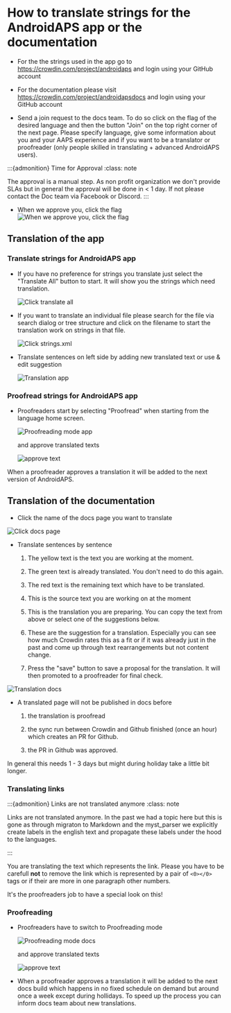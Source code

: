 # How to translate strings for the AndroidAPS app or the documentation

* For the the strings used in the app go to <https://crowdin.com/project/androidaps> and login using your GitHub account
* For the documentation please visit <https://crowdin.com/project/androidapsdocs> and login using your GitHub account

* Send a join request to the docs team. To do so click on the flag of the desired language and then the button "Join" on the top right corner of the next page. Please specify language, give some information about you and your AAPS experience and if you want to be a translator or proofreader (only people skilled in translating + advanced AndroidAPS users).

:::{admonition} Time for Approval :class: note

The approval is a manual step. As non profit organization we don't provide SLAs but in general the approval will be done in < 1 day. If not please contact the Doc team via Facebook or Discord. :::

* When we approve you, click the flag ![When we approve you, click the flag](./images/translation_flags.png)

## Translation of the app

### Translate strings for AndroidAPS app

* If you have no preference for strings you translate just select the "Translate All" button to start. It will show you the strings which need translation.
    
    ![Click translate all](./images/translations-click-translate-all.png)

* If you want to translate an individual file please search for the file via search dialog or tree structure and click on the filename to start the translation work on strings in that file.
    
    ![Click strings.xml](./images/translations-click-strings.png)

* Translate sentences on left side by adding new translated text or use & edit suggestion
    
    ![Translation app](./images/translations-translate.png)

### Proofread strings for AndroidAPS app

* Proofreaders start by selecting "Proofread" when starting from the language home screen.
    
    ![Proofreading mode app](./images/translations-proofreading-mode.png)
    
    and approve translated texts
    
    ![approve text](./images/translations-proofreading.png)

When a proofreader approves a translation it will be added to the next version of AndroidAPS.

## Translation of the documentation

* Click the name of the docs page you want to translate

![Click docs page](./images/translation_WikiPage.png)

* Translate sentences by sentence
    
    1. The yellow text is the text you are working at the moment.
    
    2. The green text is already translated. You don't need to do this again.
    
    3. The red text is the remaining text which have to be translated.
    
    4. This is the source text you are working on at the moment
    
    5. This is the translation you are preparing. You can copy the text from above or select one of the suggestions below.
    
    6. These are the suggestion for a translation. Especially you can see how much Crowdin rates this as a fit or if it was already just in the past and come up through text rearrangements but not content change.
    
    7. Press the "save" button to save a proposal for the translation. It will then promoted to a proofreader for final check.

![Translation docs](./images/translation_WikiTranslate.png)

* A translated page will not be published in docs before
    
    1. the translation is proofread
    
    2. the sync run between Crowdin and Github finished (once an hour) which creates an PR for Github.
    
    3. the PR in Github was approved.

In general this needs 1 - 3 days but might during holiday take a little bit longer.

### Translating links

:::{admonition} Links are not translated anymore :class: note

Links are not translated anymore. In the past we had a topic here but this is gone as through migraton to Markdown and the myst_parser we explicitly create labels in the english text and propagate these labels under the hood to the languages.

:::

You are translating the text which represents the link. Please you have to be carefull **not** to remove the link which is represented by a pair of `<0></0>` tags or if their are more in one paragraph other numbers.

It's the proofreaders job to have a special look on this!

### Proofreading

* Proofreaders have to switch to Proofreading mode
    
    ![Proofreading mode docs](./images/translation_WikiProofreadingmode.png)
    
    and approve translated texts
    
    ![approve text](./images/translations-proofreading.png)

* When a proofreader approves a translation it will be added to the next docs build which happens in no fixed schedule on demand but around once a week except during hollidays. To speed up the process you can inform docs team about new translations.